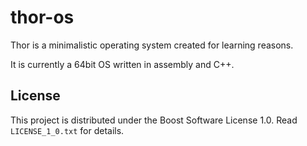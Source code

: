 thor-os
=======

Thor is a minimalistic operating system created for learning reasons.

It is currently a 64bit OS written in assembly and C++.

## License ##

This project is distributed under the Boost Software License 1.0. Read `LICENSE_1_0.txt` for details.
